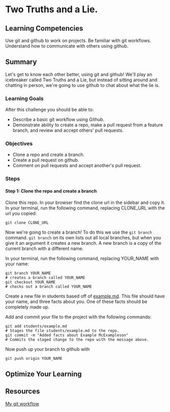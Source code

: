 # Two Truths and a Lie.

## Learning Competencies

Use git and github to work on projects. Be familiar with git workflows. Understand how to communicate with others using github.

## Summary

Let's get to know each other better, using git and github! We'll play an icebreaker called Two Truths and a Lie, but instead of sitting around and chatting in person, we're going to use github to chat about what the lie is.

### Learning Goals

After this challenge you should be able to:
  * Describe a basic git workflow using Github.
  * Demonstrate ability to create a repo, make a pull request from a feature branch, and review and accept others' pull requests.

### Objectives

* Clone a repo and create a branch.
* Create a pull request on github.
* Comment on pull requests and accept another's pull request.

### Steps

#### Step 1: Clone the repo and create a branch

Clone this repo. In your browser find the clone url in the sidebar and copy it. In your terminal, run the following command, replacing CLONE_URL with the url you copied:

``` shell
git clone CLONE_URL
```

Now we're going to create a branch! To do this we use the `git branch` command. `git branch` on its own lists out all local branches, but when you give it an argument it creates a new branch. A new branch is a copy of the current branch with a different name.

In your terminal, run the following command, replacing YOUR_NAME with your name:

``` shell
git branch YOUR_NAME
# creates a branch called YOUR_NAME
git checkout YOUR_NAME
# checks out a branch called YOUR_NAME
```

Create a new file in students based off of [example.md](students/example.md). This file should have your name, and three facts about you. One of these facts should be completely made up.

Add and commit your file to the project with the following commands:

``` shell
git add students/example.md
# Stages the file students/example.md to the repo.
git commit -m "Added facts about Example McExampleson"
# Commits the staged change to the repo with the message above.
```

Now push up your branch to github with

``` shell
git push origin YOUR_NAME
```

## Optimize Your Learning

## Resources
[My git workflow](workflow.md)
